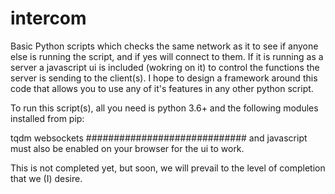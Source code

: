 # intercom
Basic Python scripts which checks the same network as it to see if anyone else is running the script, and if yes will connect to them. If it is running as a server a javascript ui is included (wokring on it) to control the functions the server is sending to the client(s).
I hope to design a framework around this code that allows you to use any of it's features in any other python script.

To run this script(s), all you need is python 3.6+ and the following modules installed from pip:

tqdm
websockets
#############################
and javascript must also be enabled on your browser for the ui to work.

This is not completed yet, but soon, we will prevail to the level of completion that we (I) desire.
